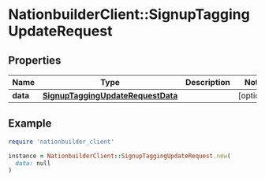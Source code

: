 # NationbuilderClient::SignupTaggingUpdateRequest

## Properties

| Name | Type | Description | Notes |
| ---- | ---- | ----------- | ----- |
| **data** | [**SignupTaggingUpdateRequestData**](SignupTaggingUpdateRequestData.md) |  | [optional] |

## Example

```ruby
require 'nationbuilder_client'

instance = NationbuilderClient::SignupTaggingUpdateRequest.new(
  data: null
)
```

